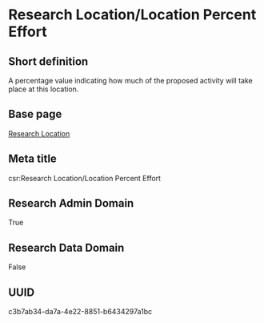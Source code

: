 # Research Location/Location Percent Effort
## Short definition
A percentage value indicating how much of the proposed activity will take place at this location.
## Base page
[Research Location](../../Objects/Research%20Location.md)
## Meta title
csr:Research Location/Location Percent Effort
## Research Admin Domain
True
## Research Data Domain
False
## UUID
c3b7ab34-da7a-4e22-8851-b6434297a1bc
